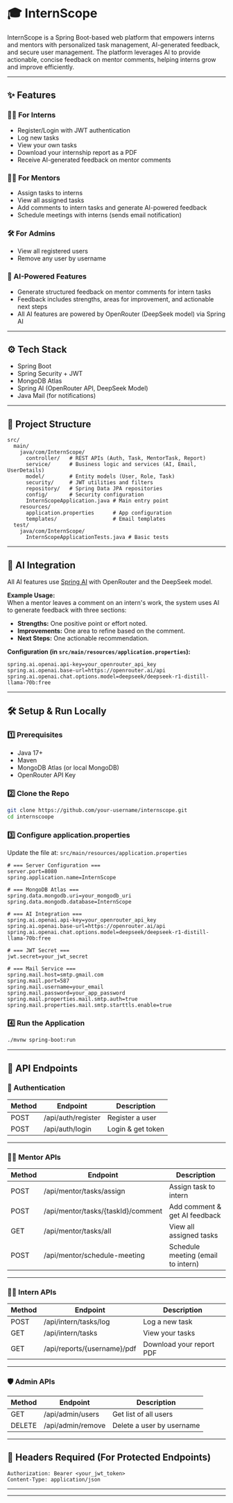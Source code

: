 # 🎓 InternScope

InternScope is a Spring Boot-based web platform that empowers interns and mentors with personalized task management, AI-generated feedback, and secure user management. The platform leverages AI to provide actionable, concise feedback on mentor comments, helping interns grow and improve efficiently.

---

## ✨ Features

### 👨‍🎓 For Interns
- Register/Login with JWT authentication
- Log new tasks
- View your own tasks
- Download your internship report as a PDF
- Receive AI-generated feedback on mentor comments

### 👨‍🏫 For Mentors
- Assign tasks to interns
- View all assigned tasks 
- Add comments to intern tasks and generate AI-powered feedback
- Schedule meetings with interns (sends email notification)

### 🛠 For Admins
- View all registered users
- Remove any user by username

### 🤖 AI-Powered Features
- Generate structured feedback on mentor comments for intern tasks
- Feedback includes strengths, areas for improvement, and actionable next steps
- All AI features are powered by OpenRouter (DeepSeek model) via Spring AI

---

## ⚙ Tech Stack

- Spring Boot
- Spring Security + JWT
- MongoDB Atlas
- Spring AI (OpenRouter API, DeepSeek Model)
- Java Mail (for notifications)

---

## 📁 Project Structure

```
src/
  main/
    java/com/InternScope/
      controller/   # REST APIs (Auth, Task, MentorTask, Report)
      service/      # Business logic and services (AI, Email, UserDetails)
      model/        # Entity models (User, Role, Task)
      security/     # JWT utilities and filters
      repository/   # Spring Data JPA repositories
      config/       # Security configuration
      InternScopeApplication.java # Main entry point
    resources/
      application.properties      # App configuration
      templates/                  # Email templates
  test/
    java/com/InternScope/
      InternScopeApplicationTests.java # Basic tests
```

---

## 🧩 AI Integration

All AI features use [Spring AI](https://docs.spring.io/spring-ai/) with OpenRouter and the DeepSeek model.

**Example Usage:**  
When a mentor leaves a comment on an intern's work, the system uses AI to generate feedback with three sections:
- **Strengths:** One positive point or effort noted.
- **Improvements:** One area to refine based on the comment.
- **Next Steps:** One actionable recommendation.

**Configuration (in `src/main/resources/application.properties`):**
```properties
spring.ai.openai.api-key=your_openrouter_api_key
spring.ai.openai.base-url=https://openrouter.ai/api
spring.ai.openai.chat.options.model=deepseek/deepseek-r1-distill-llama-70b:free
```

---

## 🛠 Setup & Run Locally

### 1️⃣ Prerequisites

- Java 17+
- Maven
- MongoDB Atlas (or local MongoDB)
- OpenRouter API Key

### 2️⃣ Clone the Repo

```bash
git clone https://github.com/your-username/internscope.git
cd internscoope
```

### 3️⃣ Configure application.properties

Update the file at: `src/main/resources/application.properties`

```properties
# === Server Configuration ===
server.port=8080
spring.application.name=InternScope

# === MongoDB Atlas ===
spring.data.mongodb.uri=your_mongodb_uri
spring.data.mongodb.database=InternScope

# === AI Integration ===
spring.ai.openai.api-key=your_openrouter_api_key
spring.ai.openai.base-url=https://openrouter.ai/api
spring.ai.openai.chat.options.model=deepseek/deepseek-r1-distill-llama-70b:free

# === JWT Secret ===
jwt.secret=your_jwt_secret

# === Mail Service ===
spring.mail.host=smtp.gmail.com
spring.mail.port=587
spring.mail.username=your_email
spring.mail.password=your_app_password
spring.mail.properties.mail.smtp.auth=true
spring.mail.properties.mail.smtp.starttls.enable=true
```

### 4️⃣ Run the Application

```bash
./mvnw spring-boot:run
```

---

## 🛁 API Endpoints

### 🔐 Authentication

| Method | Endpoint             | Description           | 
|--------|----------------------|-----------------------|
| POST   | /api/auth/register   | Register a user       | 
| POST   | /api/auth/login      | Login & get token     |

---

### 👨‍🏫 Mentor APIs

| Method | Endpoint                              | Description                        | 
|--------|---------------------------------------|------------------------------------|
| POST   | /api/mentor/tasks/assign              | Assign task to intern              | 
| POST   | /api/mentor/tasks/{taskId}/comment    | Add comment & get AI feedback      | 
| GET    | /api/mentor/tasks/all                 | View all assigned tasks            | 
| POST   | /api/mentor/schedule-meeting          | Schedule meeting (email to intern) | 

---

### 👨‍🎓 Intern APIs

| Method | Endpoint                    | Description                |
|--------|-----------------------------|----------------------------|
| POST   | /api/intern/tasks/log       | Log a new task             | 
| GET    | /api/intern/tasks           | View your tasks            |
| GET    | /api/reports/{username}/pdf | Download your report PDF   | 

---

### 🛡 Admin APIs

| Method | Endpoint                | Description                | 
|--------|-------------------------|----------------------------|
| GET    | /api/admin/users        | Get list of all users      | 
| DELETE | /api/admin/remove       | Delete a user by username  | 

---

## 📁 Headers Required (For Protected Endpoints)

```
Authorization: Bearer <your_jwt_token>
Content-Type: application/json
```

---

---


